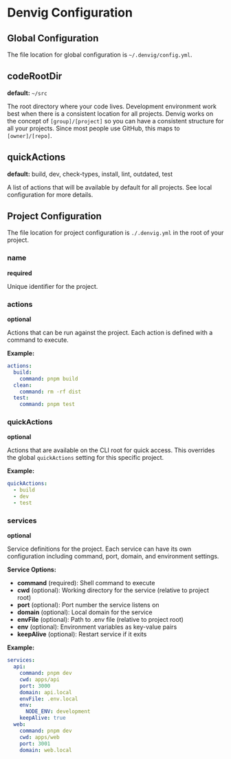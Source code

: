 # Denvig Configuration


## Global Configuration

The file location for global configuration is `~/.denvig/config.yml`.

## codeRootDir

**default:** `~/src`

The root directory where your code lives. Development environment work best when there is a consistent location
for all projects. Denvig works on the concept of `[group]/[project]` so you can have a consistent structure
for all your projects. Since most people use GitHub, this maps to `[owner]/[repo]`.


## quickActions

**default:** build, dev, check-types, install, lint, outdated, test

A list of actions that will be available by default for all projects. See local configuration for more details.



## Project Configuration

The file location for project configuration is `./.denvig.yml` in the root of your project.

### name

**required**

Unique identifier for the project.

### actions

**optional**

Actions that can be run against the project. Each action is defined with a command to execute.

**Example:**
```yaml
actions:
  build:
    command: pnpm build
  clean:
    command: rm -rf dist
  test:
    command: pnpm test
```

### quickActions

**optional**

Actions that are available on the CLI root for quick access. This overrides the global `quickActions` setting for this specific project.

**Example:**
```yaml
quickActions:
  - build
  - dev
  - test
```

### services

**optional**

Service definitions for the project. Each service can have its own configuration including command, port, domain, and environment settings.

**Service Options:**

- **command** (required): Shell command to execute
- **cwd** (optional): Working directory for the service (relative to project root)
- **port** (optional): Port number the service listens on
- **domain** (optional): Local domain for the service
- **envFile** (optional): Path to .env file (relative to project root)
- **env** (optional): Environment variables as key-value pairs
- **keepAlive** (optional): Restart service if it exits

**Example:**

```yaml
services:
  api:
    command: pnpm dev
    cwd: apps/api
    port: 3000
    domain: api.local
    envFile: .env.local
    env:
      NODE_ENV: development
    keepAlive: true
  web:
    command: pnpm dev
    cwd: apps/web
    port: 3001
    domain: web.local
```


